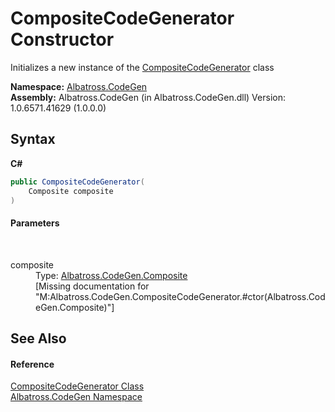 # CompositeCodeGenerator Constructor 
 

Initializes a new instance of the <a href="6822AF00.md">CompositeCodeGenerator</a> class

**Namespace:**&nbsp;<a href="DCDDD28E.md">Albatross.CodeGen</a><br />**Assembly:**&nbsp;Albatross.CodeGen (in Albatross.CodeGen.dll) Version: 1.0.6571.41629 (1.0.0.0)

## Syntax

**C#**<br />
``` C#
public CompositeCodeGenerator(
	Composite composite
)
```


#### Parameters
&nbsp;<dl><dt>composite</dt><dd>Type: <a href="9629588.md">Albatross.CodeGen.Composite</a><br />\[Missing <param name="composite"/> documentation for "M:Albatross.CodeGen.CompositeCodeGenerator.#ctor(Albatross.CodeGen.Composite)"\]</dd></dl>

## See Also


#### Reference
<a href="6822AF00.md">CompositeCodeGenerator Class</a><br /><a href="DCDDD28E.md">Albatross.CodeGen Namespace</a><br />